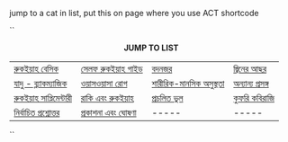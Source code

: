 jump to a cat in list, put this on page where you use ACT shortcode 

``<p style="text-align: center;"><strong>JUMP TO LIST</strong></p>

<table>
<tbody>
<tr>
<td><a href="#রুকইয়াহ বেসিক">রুকইয়াহ বেসিক</a></td>
<td><a href="#সেলফ রুকইয়াহ গাইড">সেলফ রুকইয়াহ গাইড</a></td>
<td><a href="#বদনজর">বদনজর</a></td>
<td><a href="#জ্বিনের আছর">জ্বিনের আছর</a></td>
</tr>
<tr>
<td><a href="#যাদুটোনা - ব্ল্যাক ম্যাজিক">যাদু - ব্ল্যাকম্যাজিক</a></td>
<td><a href="#ওয়াসওয়াসা রোগ">ওয়াসওয়াসা রোগ</a></td>
<td><a href="#শারীরিক-মানসিক অসুস্থতা">শারীরিক-মানসিক অসুস্থতা</a></td>
<td><a href="#অন্যান্য প্রসঙ্গ">অন্যান্য প্রসঙ্গ</a></td>
</tr>
<tr>
<td><a href="#রুকইয়াহ সাপ্লিমেন্টারী">রুকইয়াহ সাপ্লিমেন্টারী</a></td>
<td><a href="#রাকি এবং রুকইয়াহ">রাকি এবং রুকইয়াহ</a></td>
<td><a href="#প্রচলিত ভুল">প্রচলিত ভুল</a></td>
<td><a href="#কুফরি শিরকি কবিরাজি">কুফরি কবিরাজি</a></td>
</tr>
<tr>
<td><a href="#নির্বাচিত প্রশ্নোত্তর">নির্বাচিত প্রশ্নোত্তর</a></td>
<td><a href="#প্রকাশনা এবং ঘোষণা">প্রকাশনা এবং ঘোষণা</a></td>
<td>-----</td>
<td>-----</td>
</tr>
</tbody>
</table>
``
